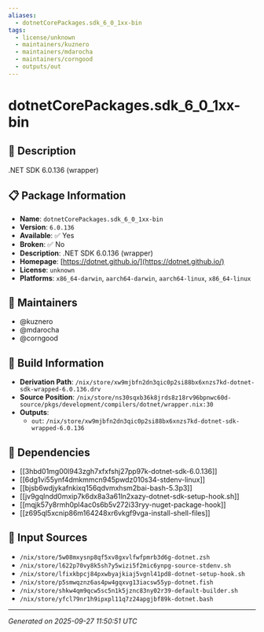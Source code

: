 ```yaml
---
aliases:
  - dotnetCorePackages.sdk_6_0_1xx-bin
tags:
  - license/unknown
  - maintainers/kuznero
  - maintainers/mdarocha
  - maintainers/corngood
  - outputs/out
---
```


# dotnetCorePackages.sdk_6_0_1xx-bin

## 📝 Description

.NET SDK 6.0.136 (wrapper)

## 📋 Package Information

- **Name**: `dotnetCorePackages.sdk_6_0_1xx-bin`
- **Version**: `6.0.136`
- **Available**: ✅ Yes
- **Broken**: ✅ No
- **Description**: .NET SDK 6.0.136 (wrapper)
- **Homepage**: [https://dotnet.github.io/](https://dotnet.github.io/)
- **License**: `unknown`
- **Platforms**: `x86_64-darwin`, `aarch64-darwin`, `aarch64-linux`, `x86_64-linux`
## 👥 Maintainers

- @kuznero
- @mdarocha
- @corngood


## 🔧 Build Information

- **Derivation Path**: `/nix/store/xw9mjbfn2dn3qic0p2si88bx6xnzs7kd-dotnet-sdk-wrapped-6.0.136.drv`
- **Source Position**: `/nix/store/ns30sqxb36k8jrds8z18rv96bpnwc60d-source/pkgs/development/compilers/dotnet/wrapper.nix:30`
- **Outputs**:
  - `out`:  `/nix/store/xw9mjbfn2dn3qic0p2si88bx6xnzs7kd-dotnet-sdk-wrapped-6.0.136`

## 🔗 Dependencies

- [[3hbd01mg00l943zgh7xfxfshj27pp97k-dotnet-sdk-6.0.136]]
- [[6dg1vi55ynf4dmkmmcn945pwdz010s34-stdenv-linux]]
- [[bjsb6wdjykafnkixq156qdvmxhsm2bai-bash-5.3p3]]
- [[jv9gqlndd0mxip7k6dx8a3a61ln2xazy-dotnet-sdk-setup-hook.sh]]
- [[mqjk57y8rmh0pl4ac0s6b5v272i33ryy-nuget-package-hook]]
- [[z695ql5xcnip86m164248xr6vkgf9vga-install-shell-files]]

## 📁 Input Sources

- `/nix/store/5w08mxysnp8qf5xv8gxvlfwfpmrb3d6g-dotnet.zsh`
- `/nix/store/l622p70vy8k5sh7y5wizi5f2mic6ynpg-source-stdenv.sh`
- `/nix/store/lfixkbpcj84pxwbyajkiaj5vgnl41pd8-dotnet-setup-hook.sh`
- `/nix/store/p5smwqznz6as4pw4gqxvg13iacsw55yp-dotnet.fish`
- `/nix/store/shkw4qm9qcw5sc5n1k5jznc83ny02r39-default-builder.sh`
- `/nix/store/yfcl79nr1h9ipxpl11q7z24apgjbf89k-dotnet.bash`

---
*Generated on 2025-09-27 11:50:51 UTC*
